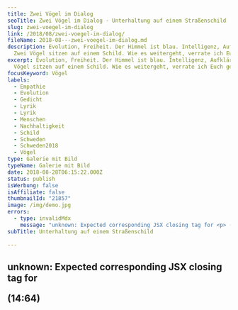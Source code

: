 ```yaml
---
title: Zwei Vögel im Dialog
seoTitle: Zwei Vögel im Dialog - Unterhaltung auf einem Straßenschild
slug: zwei-voegel-im-dialog
link: /2018/08/zwei-voegel-im-dialog/
fileName: 2018-08---zwei-voegel-im-dialog.md
description: Evolution, Freiheit. Der Himmel ist blau. Intelligenz, Aufklärung.
  Zwei Vögel sitzen auf einem Schild. Wie es weitergeht, verrate ich Euch gerne.
excerpt: Evolution, Freiheit. Der Himmel ist blau. Intelligenz, Aufklärung. Zwei
  Vögel sitzen auf einem Schild. Wie es weitergeht, verrate ich Euch gerne.
focusKeyword: Vögel
labels:
  - Empathie
  - Evolution
  - Gedicht
  - Lyrik
  - Lyrik
  - Menschen
  - Nachhaltigkeit
  - Schild
  - Schweden
  - Schweden2018
  - Vögel
type: Galerie mit Bild
typeName: Galerie mit Bild
date: 2018-08-28T06:15:22.000Z
status: publish
isWerbung: false
isAffiliate: false
thumbnailId: "21857"
image: /img/demo.jpg
errors:
  - type: invalidMdx
    message: "unknown: Expected corresponding JSX closing tag for <p> (14:64)"
subTitle: Unterhaltung auf einem Straßenschild
  
---
```


## unknown: Expected corresponding JSX closing tag for <p> (14:64)

<!--
<blockquote>Evolution, Freiheit
Der Himmel ist blau

Intelligenz, Aufklärung Zwei Vögel sitzen auf einem Schild

Entwicklung, Erfahrung Die Luft nach dem Regen ist klar

Bewusstsein, Empathie Die Sonne scheint durch das Blätterdach

Mitgefühl, Verständnis Das Wasser des Sees glitzert einladend

Respekt, Rückhalt Die Bienen summen in den Blumen

Nachhaltigkeit, Konsequenz Es gibt Apfelkuchen und Kaffee</blockquote>

Die beiden Gesellen auf dem Schild sind mir im Schwedischen Kalmar (Stensö)
begegnet.

[myflickr tag="annestensoekalmarliebebirdsschild"]

-->

  